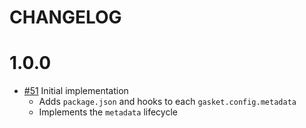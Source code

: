 # CHANGELOG

# 1.0.0

- [#51] Initial implementation
  - Adds `package.json` and hooks to each `gasket.config.metadata`
  - Implements the `metadata` lifecycle

[#51]: https://github.com/godaddy/gasket/pull/51
